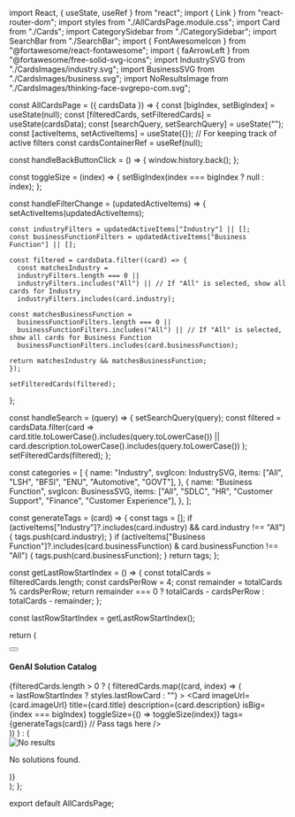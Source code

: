 
import React, { useState, useRef } from "react";
import { Link } from "react-router-dom";
import styles from "./AllCardsPage.module.css";
import Card from "./Cards";
import CategorySidebar from "./CategorySidebar";
import SearchBar from "./SearchBar";
import { FontAwesomeIcon } from "@fortawesome/react-fontawesome";
import { faArrowLeft } from "@fortawesome/free-solid-svg-icons";
import IndustrySVG from "./CardsImages/industry.svg";
import BusinessSVG from "./CardsImages/business.svg";
import NoResultsImage from "./CardsImages/thinking-face-svgrepo-com.svg";

const AllCardsPage = ({ cardsData }) => {
  const [bigIndex, setBigIndex] = useState(null);
  const [filteredCards, setFilteredCards] = useState(cardsData);
  const [searchQuery, setSearchQuery] = useState("");
  const [activeItems, setActiveItems] = useState({}); // For keeping track of active filters
  const cardsContainerRef = useRef(null);

  const handleBackButtonClick = () => {
    window.history.back();
  };

  const toggleSize = (index) => {
    setBigIndex(index === bigIndex ? null : index);
  };

  const handleFilterChange = (updatedActiveItems) => {
    setActiveItems(updatedActiveItems);

    const industryFilters = updatedActiveItems["Industry"] || [];
    const businessFunctionFilters = updatedActiveItems["Business Function"] || [];

    const filtered = cardsData.filter((card) => {
      const matchesIndustry =
      industryFilters.length === 0 ||
      industryFilters.includes("All") || // If "All" is selected, show all cards for Industry
      industryFilters.includes(card.industry);

    const matchesBusinessFunction =
      businessFunctionFilters.length === 0 ||
      businessFunctionFilters.includes("All") || // If "All" is selected, show all cards for Business Function
      businessFunctionFilters.includes(card.businessFunction);

    return matchesIndustry && matchesBusinessFunction;
    });

    setFilteredCards(filtered);
  };

  const handleSearch = (query) => {
    setSearchQuery(query);
    const filtered = cardsData.filter(card =>
      card.title.toLowerCase().includes(query.toLowerCase()) ||
      card.description.toLowerCase().includes(query.toLowerCase())
    );
    setFilteredCards(filtered);
  };

  const categories = [
    {
      name: "Industry",
      svgIcon: IndustrySVG,
      items: ["All", "LSH", "BFSI", "ENU", "Automotive", "GOVT"],
    },
    {
      name: "Business Function",
      svgIcon: BusinessSVG,
      items: ["All", "SDLC", "HR", "Customer Support", "Finance", "Customer Experience"],
    },
  ];

  const generateTags = (card) => {
    const tags = [];
    if (activeItems["Industry"]?.includes(card.industry) && card.industry !== "All") {
      tags.push(card.industry);
    }
    if (activeItems["Business Function"]?.includes(card.businessFunction) & card.businessFunction !== "All") {
      tags.push(card.businessFunction);
    }
    return tags;
  };

  const getLastRowStartIndex = () => {
    const totalCards = filteredCards.length;
    const cardsPerRow = 4;
    const remainder = totalCards % cardsPerRow;
    return remainder === 0 ? totalCards - cardsPerRow : totalCards - remainder;
  };

  const lastRowStartIndex = getLastRowStartIndex();

  return (
    <div className={styles.allCardsPage}>
      <CategorySidebar categories={categories} onFilterChange={handleFilterChange} />
      <button onClick={handleBackButtonClick} className={styles.backButton}>
        <FontAwesomeIcon icon={faArrowLeft} />
      </button>
      <h4 className={styles.catalogsHeading}>GenAI Solution Catalog</h4>
      <SearchBar query={searchQuery} onQueryChange={handleSearch} />
      <div className={styles.mainContainerCards}>
        <div className={styles.allCardsContainer} ref={cardsContainerRef}>
          {filteredCards.length > 0 ? (
            filteredCards.map((card, index) => (
              <div
                key={index}
                className={index >= lastRowStartIndex ? styles.lastRowCard : ""}
              >
                <Card
                  imageUrl={card.imageUrl}
                  title={card.title}
                  description={card.description}
                  isBig={index === bigIndex}
                  toggleSize={() => toggleSize(index)}
                  tags={generateTags(card)} // Pass tags here
                />
              </div>
            ))
          ) : (
            <div className={styles.noResultsContainer}>
              <img src={NoResultsImage} alt="No results" className={styles.noResultsImage} />
              <p className={styles.noResults}>No solutions found.</p>
            </div>
          )}
        </div>
      </div>
    </div>
  );
};

export default AllCardsPage;
